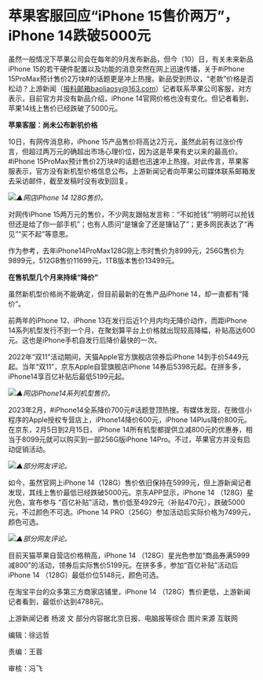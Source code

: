 # 苹果客服回应“iPhone 15售价两万”，iPhone 14跌破5000元

虽然一般情况下苹果公司会在每年的9月发布新品，但今（10）日，有关未来新品iPhone
15的若干硬件配置以及功能的消息突然在网上迅速传播，关于#iPhone
15ProMax预计售价2万块#的话题更是冲上热搜。新品受到热议，“老款”价格是否松动？上游新闻（报料邮箱baoliaosy@163.com）记者联系苹果公司客服，对方表示，目前官方并没有新品介绍，iPhone
14官网价格也没有变化。但记者看到，苹果14线上售价已经跌破了5000元。

**苹果客服：尚未公布新机价格**

10日，有网传消息称，iPhone
15产品售价将高达2万元，虽然此前有过涨价传言，但超过两万元的确超出市场心理价位，因为这是苹果有史以来的最高价。#iPhone
15ProMax预计售价2万块#的话题也迅速冲上热搜。对此传言，苹果客服表示，官方没有新机型价格信息公布，上游新闻记者向苹果公司媒体联系邮箱发去采访邮件，截至发稿时没有收到回复。

![](https://inews.gtimg.com/om_bt/OwQnlsaY-aWvVVImxghoOiH_eRsP-4Ii8X46C21OXvKD8AA/1000)_▲网店iPhone 14 128G售价。_

对网传iPhone
15两万元的售价，不少网友跟帖发言称：“不如抢钱”“明明可以抢钱但还是给了你一部手机”；也有人质问“是镶金了还是镶钻了”；更多网民表达了“再见”“买不起”等意思。

作为参考，去年iPhone14ProMax128G刚上市时售价为8999元，256G售价为9899元，512GB售价11699元，1TB版本售价13499元。

**在售机型几个月来持续“降价”**

虽然新机型价格尚不能确定，但目前最新的在售产品iPhone 14，却一直都有“降价”。

前两年的iPhone 12、iPhone 13在发行后近1个月内均无降价动作，而距iPhone
14系列机型发行不到一个月，在聚划算平台上价格就出现较高降幅，补贴高达600元。这也是iPhone手机自发行后降价最快的一次。

2022年“双11”活动期间，天猫Apple官方旗舰店领券后iPhone 14到手价5449元起。当年“双11”，京东Apple自营旗舰店iPhone
14券后5398元起。在拼多多，iPhone14享百亿补贴后最低5199元起。

![](https://inews.gtimg.com/om_bt/OOpQgnyRZ8uWmikyOQ4B6vY7xpCQJDBO6xImn7tLU1b7IAA/1000)_▲网店iPhone14系列机型售价。_

2023年2月，#iPhone14全系降价700元#话题登顶热搜。有媒体发现，在微信小程序的Apple授权专营店上，iPhone14降价600元，iPhone
14Plus降价800元。在京东，2月5日到2月15日， iPhone
14所有机型都提供立减800元的优惠券，相当于8099元就可以购买到一部256G版iPhone 14Pro。不过，苹果官方并没有启动促销活动。

![](https://inews.gtimg.com/om_bt/O9j-NADXjr6Hsa2rUaIYFTBlLErkzAxgUg0j2J5ozEBggAA/1000)_▲部分网友评论。_

如今，虽然官网上iPhone 14（128G）售价依旧保持在5999元，但上游新闻记者发现，其线上售价最低已经跌破5000元。京东APP显示，iPhone
14 （128G）星光色，宣布参与 “百亿补贴”活动，售价低至4929元（补贴470元），跌破5000元，不过颜色不可选。iPhone 14
PRO（256G）参加活动后实际价格为7499元，颜色可选。

![](https://inews.gtimg.com/om_bt/OVy3sSYWkCPUt4YKhRPys73Lie_nW_v43-eWd8PQemvlgAA/1000)_▲部分网友评论。_

目前天猫苹果自营店价格稍高，iPhone 14
（128G）星光色参加“商品券满5999减800”的活动，领券后实际售价5199元。在拼多多，参加“百亿补贴”活动后iPhone 14
（128G）最低价位5148元，颜色可选。

在淘宝平台的众多第三方商家店铺里，iPhone 14 （128G）售价更低，上游新闻记者看到，最低价达到4788元。

上游新闻记者 杨波 文 部分内容据北京日报、电脑报等综合 图片来源 互联网

编辑：徐远哲

责编：王蓉

审核：冯飞

